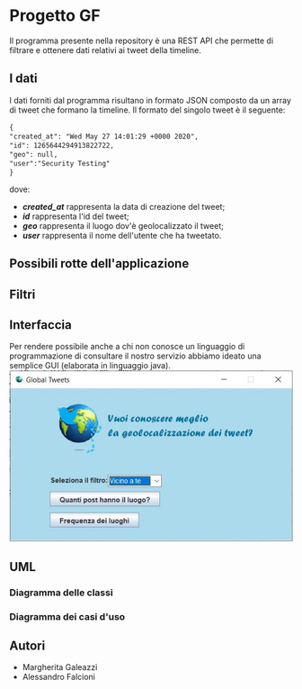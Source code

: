 ﻿# Progetto GF

Il programma presente nella repository è una REST API che permette di filtrare e ottenere dati relativi ai tweet della timeline.
## I dati
I dati forniti dal programma risultano in formato JSON composto da un array di tweet che formano la timeline.
Il formato del singolo tweet è il seguente:

    {
    "created_at": "Wed May 27 14:01:29 +0000 2020",
    "id": 1265644294913822722,
    "geo": null,
    "user":"Security Testing"
    }
dove:

 - ***created_at*** rappresenta la data di creazione del tweet;
 - ***id*** rappresenta l'id del tweet;
 - ***geo*** rappresenta il luogo dov'è geolocalizzato il tweet;
 - ***user*** rappresenta il nome dell'utente che ha tweetato.

## Possibili rotte dell'applicazione

## Filtri
## Interfaccia
Per rendere possibile anche a chi non conosce un linguaggio di programmazione di consultare il nostro servizio abbiamo ideato una semplice GUI (elaborata in linguaggio java).
![enter image description here](https://github.com/MargheritaGaleazzi/ProgettoEsame/blob/master/GUI.JPG)
## UML 
### Diagramma delle classi
### Diagramma dei casi d'uso

## Autori

 - Margherita Galeazzi
 - Alessandro Falcioni

